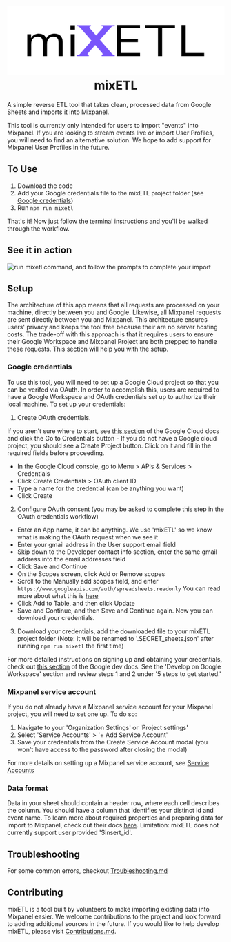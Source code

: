 <h1 align="center">
    <img width="540" height="160" src="logo.png" alt=""><br>
    mixETL
</h1>
A simple reverse ETL tool that takes clean, processed data from Google Sheets and imports it into Mixpanel.

This tool is currently only intended for users to import "events" into Mixpanel. If you are looking to stream events live or import User Profiles, you will need to find an alternative solution. We hope to add support for Mixpanel User Profiles in the future.

## To Use
1. Download the code
2. Add your Google credentials file to the mixETL project folder (see [Google credentials](https://github.com/CodeSeeker-io/MixETL/blob/main/README.md#google-credentials))
3. Run `npm run mixetl`

That's it! Now just follow the terminal instructions and you'll be walked through the workflow.

## See it in action
![run mixetl command, and follow the prompts to complete your import](https://im3.ezgif.com/tmp/ezgif-3-a79a175f4e.gif)

## Setup
The architecture of this app means that all requests are processed on your machine, directly between you and Google. Likewise, all Mixpanel requests are sent directly between you and Mixpanel. This architecture ensures users' privacy and keeps the tool free because their are no server hosting costs. The trade-off with this approach is that it requires users to ensure their Google Workspace and Mixpanel Project are both prepped to handle these requests. This section will help you with the setup. 
### Google credentials
To use this tool, you will need to set up a Google Cloud project so that you can be verifed via OAuth. In order to accomplish this, users are required to have a Google Workspace and OAuth credentials set up to authorize their local machine. To set up your credentials:
1. Create OAuth credentials.

  If you aren't sure where to start, see [this section](https://developers.google.com/workspace/guides/create-credentials#oauth-client-id) of the Google Cloud docs and click the Go to Credentials button
    - If you do not have a Google cloud project, you should see a Create Project button. Click on it and fill in the required fields before proceeding.
  - In the Google Cloud console, go to Menu > APIs & Services > Credentials
  - Click Create Credentials > OAuth client ID
  - Type a name for the credential (can be anything you want)
  - Click Create
  
2. Configure OAuth consent (you may be asked to complete this step in the OAuth credentials workflow)
  - Enter an App name, it can be anything. We use 'mixETL' so we know what is making the OAuth request when we see it
  - Enter your gmail address in the User support email field
  - Skip down to the Developer contact info section, enter the same gmail address into the email addresses field
  - Click Save and Continue
  - On the Scopes screen, click Add or Remove scopes
  - Scroll to the Manually add scopes field, and enter ```https://www.googleapis.com/auth/spreadsheets.readonly```
  You can read more about what this is [here](https://developers.google.com/identity/protocols/oauth2/scopes)
  - Click Add to Table, and then click Update
  - Save and Continue, and then Save and Continue again. Now you can download your credentials.
3. Download your credentials, add the downloaded file to your mixETL project folder (Note: it will be renamed to '.SECRET_sheets.json' after running `npm run mixetl` the first time)

For more detailed instructions on signing up and obtaining your credentials, check out [this section](https://developers.google.com/workspace/guides/get-started) of the Google dev docs. See the 'Develop on Google Workspace' section and review steps 1 and 2 under '5 steps to get started.'

### Mixpanel service account
If you do not already have a Mixpanel service account for your Mixpanel project, you will need to set one up. To do so:
1. Navigate to your 'Organization Settings' or 'Project settings'
2. Select 'Service Accounts' > '+ Add Service Account'
3. Save your credentials from the Create Service Account modal (you won't have access to the password after closing the modal)

For more details on setting up a Mixpanel service account, see [Service Accounts](https://developer.mixpanel.com/reference/service-accounts) 

### Data format
Data in your sheet should contain a header row, where each cell describes the column. You should have a column that identifies your distinct id and event name. To learn more about required properties and preparing data for import to Mixpanel, check out their docs [here](https://developer.mixpanel.com/reference/import-events). Limitation: mixETL does not currently support user provided '$insert_id'.  

## Troubleshooting
For some common errors, checkout [Troubleshooting.md](https://github.com/CodeSeeker-io/MixETL/blob/main/Troubleshooting.md)

## Contributing
mixETL is a tool built by volunteers to make importing existing data into Mixpanel easier. We welcome contributions to the project and look forward to adding additional sources in the future. If you would like to help develop mixETL, please visit [Contributions.md](https://github.com/CodeSeeker-io/MixETL/blob/main/Contributions.md).
